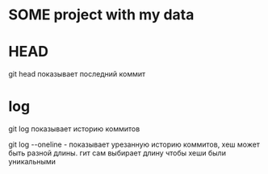 # SOME project with my data

# HEAD
git head показывает последний коммит

# log
git log показывает историю коммитов

git log --oneline - показывает урезанную историю коммитов, хеш может быть разной длины. гит сам выбирает длину чтобы хеши были уникальными